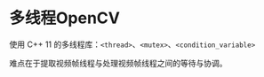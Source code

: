 # 多线程OpenCV

使用 C++ 11 的多线程库：`<thread>`、`<mutex>`、`<condition_variable>`

难点在于提取视频帧线程与处理视频帧线程之间的等待与协调。